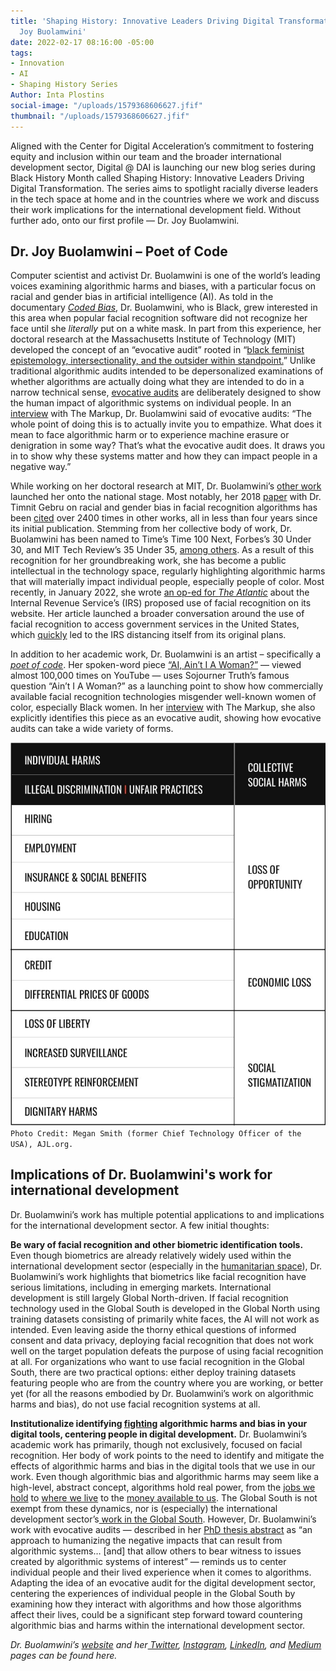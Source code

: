 ```yaml
---
title: 'Shaping History: Innovative Leaders Driving Digital Transformation  —  Dr.
  Joy Buolamwini'
date: 2022-02-17 08:16:00 -05:00
tags:
- Innovation
- AI
- Shaping History Series
Author: Inta Plostins
social-image: "/uploads/1579368606627.jfif"
thumbnail: "/uploads/1579368606627.jfif"
---
```


Aligned with the Center for Digital Acceleration’s commitment to fostering equity and inclusion within our team and the broader international development sector, Digital @ DAI is launching our new blog series during Black History Month called Shaping History: Innovative Leaders Driving Digital Transformation. The series aims to spotlight racially diverse leaders in the tech space at home and in the countries where we work and discuss their work implications for the international development field. Without further ado, onto our first profile — Dr. Joy Buolamwini.

<!--more-->

## **Dr. Joy Buolamwini – Poet of Code**

Computer scientist and activist Dr. Buolamwini is one of the world’s leading voices examining algorithmic harms and biases, with a particular focus on racial and gender bias in artificial intelligence (AI). As told in the documentary *[Coded Bias](https://www.netflix.com/title/81328723)*, Dr. Buolamwini, who is Black, grew interested in this area when popular facial recognition software did not recognize her face until she *literally* put on a white mask. In part from this experience, her doctoral research at the Massachusetts Institute of Technology (MIT) developed the concept of an “evocative audit” rooted in “[black feminist epistemology, intersectionality, and the outsider within standpoint.](https://www.media.mit.edu/events/joy-buolamwini-defense/)” Unlike traditional algorithmic audits intended to be depersonalized examinations of whether algorithms are actually doing what they are intended to do in a narrow technical sense, [evocative audits](https://ethanzuckerman.com/2021/10/07/hope-and-joy/) are deliberately designed to show the human impact of algorithmic systems on individual people. In an [interview](https://www.getrevue.co/profile/themarkup/issues/is-the-face-the-final-frontier-of-privacy-1000994) with The Markup, Dr. Buolamwini said of evocative audits: “The whole point of doing this is to actually invite you to empathize. What does it mean to face algorithmic harm or to experience machine erasure or denigration in some way? That’s what the evocative audit does. It draws you in to show why these systems matter and how they can impact people in a negative way.”

While working on her doctoral research at MIT, Dr. Buolamwini’s [other work](https://poetofcode.com/research/) launched her onto the national stage. Most notably, her 2018 [paper](https://dam-prod.media.mit.edu/x/2018/02/06/Gender%20Shades%20Intersectional%20Accuracy%20Disparities.pdf) with Dr. Timnit Gebru on racial and gender bias in facial recognition algorithms has been [cited](https://scholar.google.com/scholar?cites=14954608238029559254&as_sdt=40000005&sciodt=0,22&hl=en) over 2400 times in other works, all in less than four years since its initial publication. Stemming from her collective body of work, Dr. Buolamwini has been named to Time’s Time 100 Next, Forbes’s 30 Under 30, and MIT Tech Review’s 35 Under 35, [among others](https://poetofcode.com/about/). As a result of this recognition for her groundbreaking work, she has become a public intellectual in the technology space, regularly highlighting algorithmic harms that will materially impact individual people, especially people of color. Most recently, in January 2022, she wrote [an op-ed for ](https://www.theatlantic.com/ideas/archive/2022/01/irs-should-stop-using-facial-recognition/621386/)*[The Atlantic](https://www.theatlantic.com/ideas/archive/2022/01/irs-should-stop-using-facial-recognition/621386/)* about the Internal Revenue Service’s (IRS) proposed use of facial recognition on its website. Her article launched a broader conversation around the use of facial recognition to access government services in the United States, which [quickly](https://www.npr.org/2022/02/07/1078024597/want-information-from-the-irs-for-some-the-agency-wants-a-selfie) led to the IRS distancing itself from its original plans.

In addition to her academic work, Dr. Buolamwini is an artist – specifically a *[poet of code](https://poetofcode.com/art/)*. Her spoken-word piece [“AI, Ain’t I A Woman?”](https://www.youtube.com/watch?v=QxuyfWoVV98) — viewed almost 100,000 times on YouTube — uses Sojourner Truth’s famous question “Ain’t I A Woman?” as a launching point to show how commercially available facial recognition technologies misgender well-known women of color, especially Black women. In her [interview](https://www.getrevue.co/profile/themarkup/issues/is-the-face-the-final-frontier-of-privacy-1000994) with The Markup, she also explicitly identifies this piece as an evocative audit, showing how evocative audits can take a wide variety of forms.

![poet of code.jpg](/uploads/poet%20of%20code.jpg)\
`Photo Credit: Megan Smith (former Chief Technology Officer of the USA), AJL.org.`

## Implications of Dr. Buolamwini's work for international development

Dr. Buolamwini’s work has multiple potential applications to and implications for the international development sector. A few initial thoughts:

**Be wary of facial recognition and other biometric identification tools.** Even though biometrics are already relatively widely used within the international development sector (especially in the [humanitarian space](https://blogs.icrc.org/law-and-policy/2021/09/02/biometrics-humanitarian-delicate-balance/)), Dr. Buolamwini’s work highlights that biometrics like facial recognition have serious limitations, including in emerging markets. International development is still largely Global North-driven. If facial recognition technology used in the Global South is developed in the Global North using training datasets consisting of primarily white faces, the AI will not work as intended. Even leaving aside the thorny ethical questions of informed consent and data privacy, deploying facial recognition that does not work well on the target population defeats the purpose of using facial recognition at all. For organizations who want to use facial recognition in the Global South, there are two practical options: either deploy training datasets featuring people who are from the country where you are working, or better yet (for all the reasons embodied by Dr. Buolamwini’s work on algorithmic harms and bias), do not use facial recognition systems at all.

**Institutionalize identifying [fighting](https://dai-global-digital.com/algorithms-in-development.html) algorithmic harms and bias in your digital tools, centering people in digital development.** Dr. Buolamwini’s academic work has primarily, though not exclusively, focused on facial recognition. Her body of work points to the need to identify and mitigate the effects of algorithmic harms and bias in the digital tools that we use in our work. Even though algorithmic bias and algorithmic harms may seem like a high-level, abstract concept, algorithms hold real power, from the [jobs we hold](https://hbr.org/2019/05/all-the-ways-hiring-algorithms-can-introduce-bias) to [where we live](https://www.newamerica.org/oti/blog/huds-new-rule-paves-the-way-for-rampant-algorithmic-discrimination-in-housing-decisions/) to the [money available to us](https://hai.stanford.edu/news/how-flawed-data-aggravates-inequality-credit#:\~:text=It's%20not%20that%20the%20credit,borrowers%20have%20limited%20credit%20histories.). The Global South is not exempt from these dynamics, nor is (especially) the international development sector’s[ work in the Global South](https://www.worldbank.org/en/events/2021/10/24/algorithmic-racial-bias-a-development-challenge). However, Dr. Buolamwini’s work with evocative audits — described in her [PhD thesis abstract](https://www.media.mit.edu/events/joy-buolamwini-defense/) as “an approach to humanizing the negative impacts that can result from algorithmic systems… \[and\] that allow others to bear witness to issues created by algorithmic systems of interest” — reminds us to center individual people and their lived experience when it comes to algorithms. Adapting the idea of an evocative audit for the digital development sector, centering the experiences of individual people in the Global South by examining how they interact with algorithms and how those algorithms affect their lives, could be a significant step forward toward countering algorithmic bias and harms within the international development sector.

*Dr. Buolamwini’s [website](https://www.poetofcode.com/) and her[ Twitter](https://twitter.com/jovialjoy), [Instagram](https://www.instagram.com/joyfulcode/), [LinkedIn](https://www.linkedin.com/in/buolamwini/), and [Medium](https://medium.com/@Joy.Buolamwini) pages can be found here.*